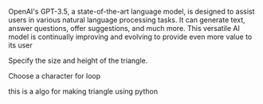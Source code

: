  <p> OpenAI's GPT-3.5, a state-of-the-art language model, is designed to assist users in various natural language processing tasks. It can generate text, answer questions, offer suggestions, and much more. This versatile AI model is continually improving and evolving to provide even more value to its user</p>

<p>Specify the size and height of the triangle.
<br>


<p> Choose a character for loop

this is a algo for making triangle using python

 </p>
</p>
